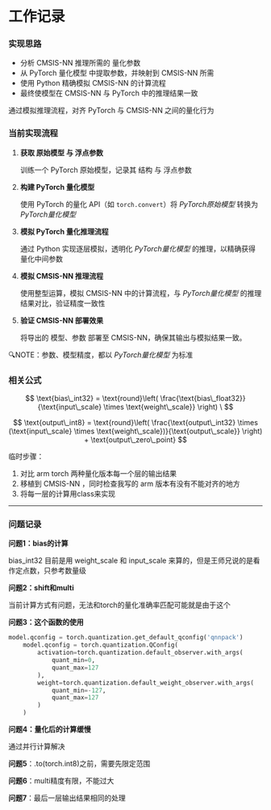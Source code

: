 # 工作记录

### 实现思路

+ 分析 CMSIS-NN 推理所需的 量化参数
+ 从 PyTorch 量化模型 中提取参数，并映射到 CMSIS-NN 所需
+ 使用 Python 精确模拟 CMSIS-NN 的计算流程
+ 最终使模型在 CMSIS-NN 与 PyTorch 中的推理结果一致

通过模拟推理流程，对齐 PyTorch 与 CMSIS-NN 之间的量化行为

### 当前实现流程

1. **获取 原始模型 与 浮点参数**

   训练一个 PyTorch 原始模型，记录其 结构 与 浮点参数

2. **构建 PyTorch 量化模型**

   使用 PyTorch 的量化 API（如 `torch.convert`）将 *PyTorch原始模型* 转换为 *PyTorch量化模型*

3. **模拟 PyTorch 量化推理流程**

   通过 Python 实现逐层模拟，透明化 *PyTorch量化模型* 的推理，以精确获得量化中间参数

4. **模拟 CMSIS-NN 推理流程**

   使用整型运算，模拟 CMSIS-NN 中的计算流程，与 *PyTorch量化模型* 的推理结果对比，验证精度一致性

5. **验证 CMSIS-NN 部署效果**

   将导出的 模型、参数 部署至 CMSIS-NN，确保其输出与模拟结果一致。

🔍NOTE：参数、模型精度，都以 *PyTorch量化模型* 为标准

### 相关公式

$$
\text{bias\_int32} = \text{round}\left( \frac{\text{bias\_float32}}{\text{input\_scale} \times \text{weight\_scale}} \right)
\
$$

$$
\text{output\_int8} = \text{round}\left( \frac{\text{output\_int32} \times (\text{input\_scale} \times \text{weight\_scale})}{\text{output\_scale}} \right) + \text{output\_zero\_point}
$$





临时步骤：

1. 对比 arm torch 两种量化版本每一个层的输出结果
2. 移植到 CMSIS-NN ，同时检查我写的 arm 版本有没有不能对齐的地方
3. 将每一层的计算用class来实现





---

### 问题记录

**问题1：bias的计算**

bias_int32 目前是用 weight_scale 和 input_scale 来算的，但是王师兄说的是看作定点数，只参考数量级

**问题2：shift和multi**

 当前计算方式有问题，无法和torch的量化准确率匹配可能就是由于这个

**问题3：这个函数的使用**

```python
model.qconfig = torch.quantization.get_default_qconfig('qnnpack')
    model.qconfig = torch.quantization.QConfig(
        activation=torch.quantization.default_observer.with_args(
            quant_min=0,          
            quant_max=127         
        ),
        weight=torch.quantization.default_weight_observer.with_args(
            quant_min=-127,        
            quant_max=127          
        )
    )
```

**问题4：量化后的计算缓慢**

通过并行计算解决

**问题5**：.to(torch.int8)之前，需要先限定范围

**问题6**：multi精度有限，不能过大

**问题7**：最后一层输出结果相同的处理
